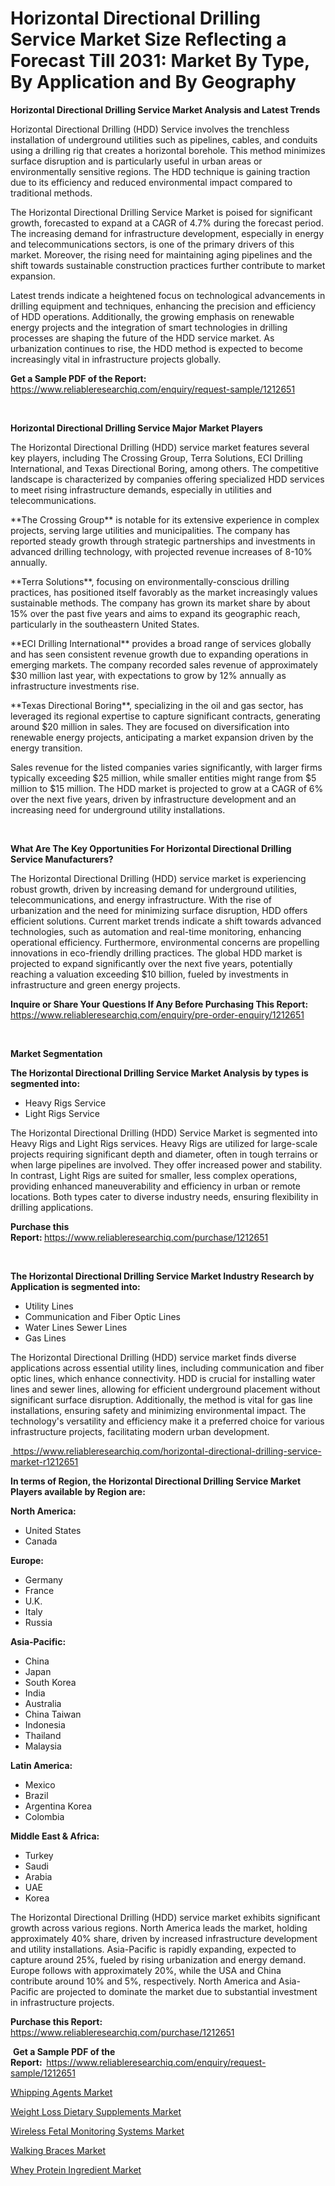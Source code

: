 <p><h1>Horizontal Directional Drilling Service Market Size Reflecting a Forecast Till 2031: Market By Type, By Application and By Geography</h1></p><p><strong>Horizontal Directional Drilling Service Market Analysis and Latest Trends</strong></p>
<p><p>Horizontal Directional Drilling (HDD) Service involves the trenchless installation of underground utilities such as pipelines, cables, and conduits using a drilling rig that creates a horizontal borehole. This method minimizes surface disruption and is particularly useful in urban areas or environmentally sensitive regions. The HDD technique is gaining traction due to its efficiency and reduced environmental impact compared to traditional methods.</p><p>The Horizontal Directional Drilling Service Market is poised for significant growth, forecasted to expand at a CAGR of 4.7% during the forecast period. The increasing demand for infrastructure development, especially in energy and telecommunications sectors, is one of the primary drivers of this market. Moreover, the rising need for maintaining aging pipelines and the shift towards sustainable construction practices further contribute to market expansion.</p><p>Latest trends indicate a heightened focus on technological advancements in drilling equipment and techniques, enhancing the precision and efficiency of HDD operations. Additionally, the growing emphasis on renewable energy projects and the integration of smart technologies in drilling processes are shaping the future of the HDD service market. As urbanization continues to rise, the HDD method is expected to become increasingly vital in infrastructure projects globally.</p></p>
<p><strong>Get a Sample PDF of the Report:&nbsp;</strong> <a href="https://www.reliableresearchiq.com/enquiry/request-sample/1212651?utm_campaign=1877&utm_medium=2&utm_source=Github&utm_content=ia&utm_term=17122024&utm_id=horizontal-directional-drilling-service">https://www.reliableresearchiq.com/enquiry/request-sample/1212651</a></p>
<p>&nbsp;</p>
<p><strong>Horizontal Directional Drilling Service Major Market Players</strong></p>
<p><p>The Horizontal Directional Drilling (HDD) service market features several key players, including The Crossing Group, Terra Solutions, ECI Drilling International, and Texas Directional Boring, among others. The competitive landscape is characterized by companies offering specialized HDD services to meet rising infrastructure demands, especially in utilities and telecommunications.</p><p>**The Crossing Group** is notable for its extensive experience in complex projects, serving large utilities and municipalities. The company has reported steady growth through strategic partnerships and investments in advanced drilling technology, with projected revenue increases of 8-10% annually.</p><p>**Terra Solutions**, focusing on environmentally-conscious drilling practices, has positioned itself favorably as the market increasingly values sustainable methods. The company has grown its market share by about 15% over the past five years and aims to expand its geographic reach, particularly in the southeastern United States.</p><p>**ECI Drilling International** provides a broad range of services globally and has seen consistent revenue growth due to expanding operations in emerging markets. The company recorded sales revenue of approximately $30 million last year, with expectations to grow by 12% annually as infrastructure investments rise.</p><p>**Texas Directional Boring**, specializing in the oil and gas sector, has leveraged its regional expertise to capture significant contracts, generating around $20 million in sales. They are focused on diversification into renewable energy projects, anticipating a market expansion driven by the energy transition.</p><p>Sales revenue for the listed companies varies significantly, with larger firms typically exceeding $25 million, while smaller entities might range from $5 million to $15 million. The HDD market is projected to grow at a CAGR of 6% over the next five years, driven by infrastructure development and an increasing need for underground utility installations.</p></p>
<p>&nbsp;</p>
<p><strong>What Are The Key Opportunities For Horizontal Directional Drilling Service Manufacturers?</strong></p>
<p><p>The Horizontal Directional Drilling (HDD) service market is experiencing robust growth, driven by increasing demand for underground utilities, telecommunications, and energy infrastructure. With the rise of urbanization and the need for minimizing surface disruption, HDD offers efficient solutions. Current market trends indicate a shift towards advanced technologies, such as automation and real-time monitoring, enhancing operational efficiency. Furthermore, environmental concerns are propelling innovations in eco-friendly drilling practices. The global HDD market is projected to expand significantly over the next five years, potentially reaching a valuation exceeding $10 billion, fueled by investments in infrastructure and green energy projects.</p></p>
<p><strong>Inquire or Share Your Questions If Any Before Purchasing This Report:</strong> <a href="https://www.reliableresearchiq.com/enquiry/pre-order-enquiry/1212651?utm_campaign=1877&utm_medium=2&utm_source=Github&utm_content=ia&utm_term=17122024&utm_id=horizontal-directional-drilling-service">https://www.reliableresearchiq.com/enquiry/pre-order-enquiry/1212651</a></p>
<p>&nbsp;</p>
<p><strong>Market Segmentation</strong></p>
<p><strong>The Horizontal Directional Drilling Service Market Analysis by types is segmented into:</strong></p>
<p><ul><li>Heavy Rigs Service</li><li>Light Rigs Service</li></ul></p>
<p><p>The Horizontal Directional Drilling (HDD) Service Market is segmented into Heavy Rigs and Light Rigs services. Heavy Rigs are utilized for large-scale projects requiring significant depth and diameter, often in tough terrains or when large pipelines are involved. They offer increased power and stability. In contrast, Light Rigs are suited for smaller, less complex operations, providing enhanced maneuverability and efficiency in urban or remote locations. Both types cater to diverse industry needs, ensuring flexibility in drilling applications.</p></p>
<p><strong>Purchase this Report:&nbsp;</strong><a href="https://www.reliableresearchiq.com/purchase/1212651?utm_campaign=1877&utm_medium=2&utm_source=Github&utm_content=ia&utm_term=17122024&utm_id=horizontal-directional-drilling-service">https://www.reliableresearchiq.com/purchase/1212651</a></p>
<p>&nbsp;</p>
<p><strong>The Horizontal Directional Drilling Service Market Industry Research by Application is segmented into:</strong></p>
<p><ul><li>Utility Lines</li><li>Communication and Fiber Optic Lines</li><li>Water Lines Sewer Lines</li><li>Gas Lines</li></ul></p>
<p><p>The Horizontal Directional Drilling (HDD) service market finds diverse applications across essential utility lines, including communication and fiber optic lines, which enhance connectivity. HDD is crucial for installing water lines and sewer lines, allowing for efficient underground placement without significant surface disruption. Additionally, the method is vital for gas line installations, ensuring safety and minimizing environmental impact. The technology's versatility and efficiency make it a preferred choice for various infrastructure projects, facilitating modern urban development.</p></p>
<p><a href="https://www.reliableresearchiq.com/horizontal-directional-drilling-service-market-r1212651?utm_campaign=1877&utm_medium=2&utm_source=Github&utm_content=ia&utm_term=17122024&utm_id=horizontal-directional-drilling-service">&nbsp;https://www.reliableresearchiq.com/horizontal-directional-drilling-service-market-r1212651</a></p>
<p><strong>In terms of Region, the Horizontal Directional Drilling Service Market Players available by Region are:</strong></p>
<p>
    <p> <strong> North America: </strong>
        <ul>
            <li>United States</li>
            <li>Canada</li>
        </ul>
        </p> 
    <p> <strong> Europe: </strong>
        <ul>
            <li>Germany</li>
            <li>France</li>
            <li>U.K.</li>
            <li>Italy</li>
            <li>Russia</li>
        </ul>
        </p> 
    <p> <strong> Asia-Pacific: </strong>
        <ul>
            <li>China</li>
            <li>Japan</li>
            <li>South Korea</li>
            <li>India</li>
            <li>Australia</li>
            <li>China Taiwan</li>
            <li>Indonesia</li>
            <li>Thailand</li>
            <li>Malaysia</li>
        </ul>
        </p> 
    <p> <strong> Latin America: </strong>
        <ul>
            <li>Mexico</li>
            <li>Brazil</li>
            <li>Argentina Korea</li>
            <li>Colombia</li>
        </ul>
        </p> 
    <p> <strong> Middle East & Africa: </strong>
        <ul>
            <li>Turkey</li>
            <li>Saudi</li>
            <li>Arabia</li>
            <li>UAE</li>
            <li>Korea</li>
        </ul>
    </p>
    </p>
<p><p>The Horizontal Directional Drilling (HDD) service market exhibits significant growth across various regions. North America leads the market, holding approximately 40% share, driven by increased infrastructure development and utility installations. Asia-Pacific is rapidly expanding, expected to capture around 25%, fueled by rising urbanization and energy demand. Europe follows with approximately 20%, while the USA and China contribute around 10% and 5%, respectively. North America and Asia-Pacific are projected to dominate the market due to substantial investment in infrastructure projects.</p></p>
<p><strong>Purchase this Report: </strong><a href="https://www.reliableresearchiq.com/purchase/1212651?utm_campaign=1877&utm_medium=2&utm_source=Github&utm_content=ia&utm_term=17122024&utm_id=horizontal-directional-drilling-service">https://www.reliableresearchiq.com/purchase/1212651</a></p>
<p>&nbsp;<strong>Get a Sample PDF of the Report:&nbsp;&nbsp;</strong><a href="https://www.reliableresearchiq.com/enquiry/request-sample/1212651?utm_campaign=1877&utm_medium=2&utm_source=Github&utm_content=ia&utm_term=17122024&utm_id=horizontal-directional-drilling-service">https://www.reliableresearchiq.com/enquiry/request-sample/1212651</a></p>
<p><strong></strong></p>
<p><p><a href="https://www.linkedin.com/pulse/assessing-whipping-agents-market-segmentation-type-application-ge78e?utm_campaign=1877&utm_medium=2&utm_source=Github&utm_content=ia&utm_term=17122024&utm_id=horizontal-directional-drilling-service">Whipping Agents Market</a></p><p><a href="https://www.linkedin.com/pulse/weight-loss-dietary-supplements-market-overview-global-3l4ae?utm_campaign=1877&utm_medium=2&utm_source=Github&utm_content=ia&utm_term=17122024&utm_id=horizontal-directional-drilling-service">Weight Loss Dietary Supplements Market</a></p><p><a href="https://www.linkedin.com/pulse/based-recent-analysis-wireless-fetal-monitoring-systems-market-npp0f?utm_campaign=1877&utm_medium=2&utm_source=Github&utm_content=ia&utm_term=17122024&utm_id=horizontal-directional-drilling-service">Wireless Fetal Monitoring Systems Market</a></p><p><a href="https://www.linkedin.com/pulse/international-walking-braces-market-growing-extraordinary-rate-hqmdf?utm_campaign=1877&utm_medium=2&utm_source=Github&utm_content=ia&utm_term=17122024&utm_id=horizontal-directional-drilling-service">Walking Braces Market</a></p><p><a href="https://www.linkedin.com/pulse/whey-protein-ingredient-market-insights-size-share-growth-drivers-hfdpe?utm_campaign=1877&utm_medium=2&utm_source=Github&utm_content=ia&utm_term=17122024&utm_id=horizontal-directional-drilling-service">Whey Protein Ingredient Market</a></p></p>